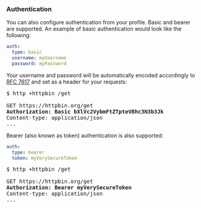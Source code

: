 ### Authentication

You can also configure authentication from your profile. Basic and bearer are supported. An example of basic
authentication would look like the following:

```yaml
auth:
  type: basic
  username: myUsername
  password: myPassword
```

Your username and password will be automatically encoded accordingly to [RFC 7617](https://tools.ietf.org/html/rfc7617) and set as a header for your requests:

<pre>
$ http +httpbin /get

GET https://httpbin.org/get
<strong>Authorization: Basic bXlVc2VybmFtZTpteVBhc3N3b3Jk</strong>
Content-type: application/json
...
</pre>

Bearer (also known as token) authentication is also supported:

```yaml
auth:
  type: bearer
  token: myVerySecureToken
```

<pre>
$ http +httpbin /get

GET https://httpbin.org/get
<strong>Authorization: Bearer myVerySecureToken</strong>
Content-type: application/json
...
</pre>
